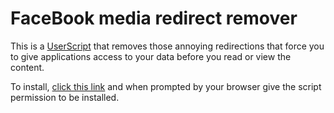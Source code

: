 # FaceBook media redirect remover

This is a [UserScript](http://en.wikipedia.org/wiki/Greasemonkey) that removes 
those annoying redirections that force you to give applications access to your data
before you read or view the content. 

To install, [click this link](https://github.com/hermzz/facebook-redirect-remover-userscript/raw/master/facebook.user.js) 
and when prompted by your browser give the script permission to be installed.